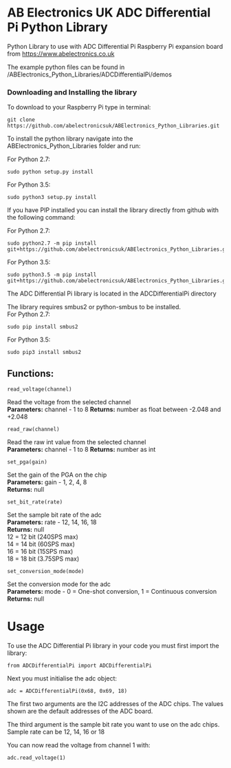 AB Electronics UK ADC Differential Pi Python Library
=====

Python Library to use with ADC Differential Pi Raspberry Pi expansion board from https://www.abelectronics.co.uk

The example python files can be found in /ABElectronics_Python_Libraries/ADCDifferentialPi/demos  

### Downloading and Installing the library

To download to your Raspberry Pi type in terminal: 

```
git clone https://github.com/abelectronicsuk/ABElectronics_Python_Libraries.git
```

To install the python library navigate into the ABElectronics_Python_Libraries folder and run:  

For Python 2.7:
```
sudo python setup.py install
```
For Python 3.5:
```
sudo python3 setup.py install
```

If you have PIP installed you can install the library directly from github with the following command:

For Python 2.7:
```
sudo python2.7 -m pip install git+https://github.com/abelectronicsuk/ABElectronics_Python_Libraries.git
```

For Python 3.5:
```
sudo python3.5 -m pip install git+https://github.com/abelectronicsuk/ABElectronics_Python_Libraries.git
```

The ADC Differential Pi library is located in the ADCDifferentialPi directory

The library requires smbus2 or python-smbus to be installed.  
For Python 2.7:
```
sudo pip install smbus2
```
For Python 3.5:
```
sudo pip3 install smbus2
```



Functions:
----------
```
read_voltage(channel) 
```
Read the voltage from the selected channel  
**Parameters:** channel - 1 to 8 
**Returns:** number as float between -2.048 and +2.048

```
read_raw(channel) 
```
Read the raw int value from the selected channel  
**Parameters:** channel - 1 to 8 
**Returns:** number as int

```
set_pga(gain)
```
Set the gain of the PGA on the chip  
**Parameters:** gain -  1, 2, 4, 8  
**Returns:** null

```
set_bit_rate(rate)
```
Set the sample bit rate of the adc  
**Parameters:** rate -  12, 14, 16, 18  
**Returns:** null  
12 = 12 bit (240SPS max)  
14 = 14 bit (60SPS max)  
16 = 16 bit (15SPS max)  
18 = 18 bit (3.75SPS max)  

```
set_conversion_mode(mode)
```
Set the conversion mode for the adc  
**Parameters:** mode -  0 = One-shot conversion, 1 = Continuous conversion  
**Returns:** null

Usage
====

To use the ADC Differential Pi library in your code you must first import the library:
```
from ADCDifferentialPi import ADCDifferentialPi
```
Next you must initialise the adc object:
```
adc = ADCDifferentialPi(0x68, 0x69, 18)
```
The first two arguments are the I2C addresses of the ADC chips. The values shown are the default addresses of the ADC board.  

The third argument is the sample bit rate you want to use on the adc chips. Sample rate can be 12, 14, 16 or 18  


You can now read the voltage from channel 1 with:  
```
adc.read_voltage(1)
```
